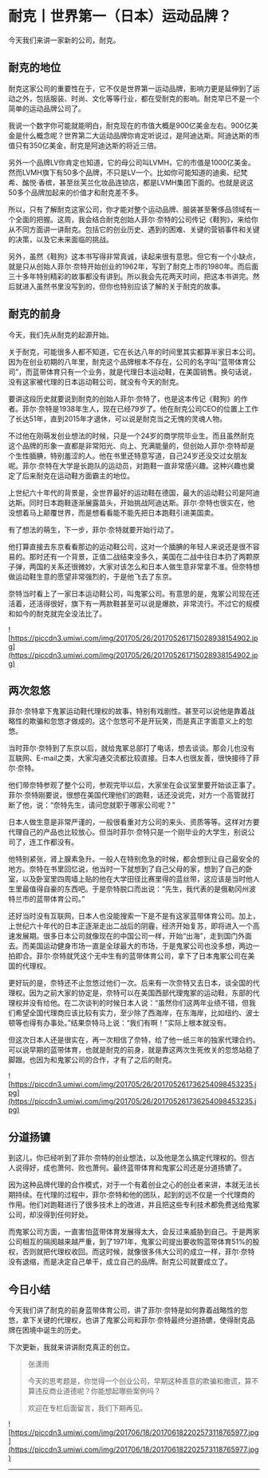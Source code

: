 # 耐克丨世界第一（日本）运动品牌？

今天我们来讲一家新的公司，耐克。

## 耐克的地位

耐克这家公司的重要性在于，它不仅是世界第一运动品牌，影响力更是延伸到了运动之外，包括服装、时尚、文化等等行业，都在受耐克的影响。耐克早已不是一个简单的运动品牌公司了。

我说一个数字你可能就能明白，耐克现在的市值大概是900亿美金左右。900亿美金是什么概念呢？世界第二大运动品牌你肯定听说过，是阿迪达斯。阿迪达斯的市值只有350亿美金，耐克是阿迪达斯的将近三倍。

另外一个品牌LV你肯定也知道，它的母公司叫LVMH，它的市值是1000亿美金。然而LVMH旗下有50多个品牌，不只是LV一个。比如你可能知道的迪奥、纪梵希、酩悦·香槟，甚至丝芙兰化妆品连锁店，都是LVMH集团下面的。也就是说这50多个品牌加起来的价值才和耐克差不多。

所以，只有了解耐克这家公司，你才能对整个运动品牌、服装甚至奢侈品领域有一个全面的把握。这周，我会结合耐克创始人菲尔·奈特的公司传记《鞋狗》，来给你从不同方面讲一讲耐克。包括它的创业历史、遇到的困难、关键的营销事件和关键的决策，以及它未来面临的挑战。

另外，虽然《鞋狗》这本书写得非常真诚，读起来很有意思。但它有一个小缺点，就是只从创始人菲尔·奈特开始创业的1962年，写到了耐克上市的1980年。而后面三十多年特别精彩的故事都没有讲到。所以我会先花两天时间，把这本书讲完。然后就进入虽然书里没写到的，但你也特别应该了解的关于耐克的故事。

## 耐克的前身

今天，我们先从耐克的起源开始。

关于耐克，可能很多人都不知道，它在长达八年的时间里其实都算半家日本公司。因为在创业初期的八年里，耐克这个品牌根本不存在，公司的名字叫“蓝带体育公司”，而蓝带体育只有一个业务，就是代理日本运动鞋，在美国销售。换句话说，没有这家被代理的日本运动鞋公司，就没有今天的耐克。

要讲这段历史就要说到耐克的创始人菲尔·奈特了，也是这本传记《鞋狗》的作者。菲尔·奈特是1938年生人，现在已经79岁了。他在耐克公司CEO的位置上工作了长达51年，直到2015年才退休，可以说是耐克当之无愧的灵魂人物。

不过他在刚萌发创业想法的时候，只是一个24岁的商学院毕业生。而且虽然耐克这个品牌的形象一直都是非常阳光、向上、充满能量的，但创始人菲尔·奈特却是个生性腼腆，特别羞涩的人。他在书里还特意写道，自己24岁还没交过女朋友呢。菲尔·奈特在大学是长跑队的运动员，对跑鞋一直非常感兴趣。这种兴趣也奠定了后来耐克在运动鞋方面霸主的地位。

上世纪六十年代的背景是，全世界最好的运动鞋在德国，最大的运动鞋公司是阿迪达斯。同时日本跑鞋逐渐展露苗头，开始挑战阿迪达斯。菲尔·奈特也很实在，他没想着马上颠覆世界，而是想看看能不能先把日本跑鞋引进美国卖。

有了想法的萌生，下一步，菲尔·奈特就要开始行动了。

他打算直接去东京看看那边的运动鞋公司，这对一个腼腆的年轻人来说还是很不容易的。那时还有一个背景，正值二战结束没多久，美国在二战中往日本扔了两颗原子弹，两国的关系还很微妙，大家对该怎么和日本人做生意非常拿不准。但奈特想做运动鞋生意的愿望非常强烈的，于是他飞去了东京。

奈特当时看上了一家日本运动鞋公司，叫鬼冢公司。有意思的是，鬼冢公司现在还活着，还活得很好，旗下有一两款鞋甚至可以说是爆款，非常流行。不过它的规模和如今的耐克就完全没法比了。

![https://piccdn3.umiwi.com/img/201705/26/201705261715028938154902.jpg](https://piccdn3.umiwi.com/img/201705/26/201705261715028938154902.jpg)

## 两次忽悠

菲尔·奈特拿下鬼冢运动鞋代理权的故事，特别有戏剧性。甚至可以说他是靠着战略性的欺骗和忽悠才做成的。这个忽悠可不是开玩笑，而是真正字面意义上的忽悠。

当时菲尔·奈特到了东京以后，就给鬼冢总部打了电话，想去谈谈。那会儿也没有互联网、E-mail之类，大家沟通交流都比较直接。日本人也很友善，很快接待了菲尔·奈特。

他们带奈特参观了整个公司，参观完毕以后，大家坐在会议室里要开始谈正事了。菲尔·奈特刚要说，很想在美国代理他们的跑鞋，话还没说完，对方一个高管就打断了他，说：“奈特先生，请问您就职于哪家公司呢？”

日本人做生意是非常严谨的，一般很看重对方公司的来头、资质等等。这样对方要代理自己的产品也比较放心。但当时菲尔·奈特只是一个刚毕业的大学生，别说公司了，连工作都没有。

他特别紧张，肾上腺素急升。一般人在特别危急的时候，都会想到让自己最安全的地方。奈特在书里回忆说，他当时一下就想到了自己父母的家，想到了自己的卧室，以及卧室里四周墙上贴的他在大学田径比赛里得的蓝丝带，这应该是当时他人生里最值得自豪的东西吧。于是奈特脱口而出说：“先生，我代表的是俄勒冈州波特兰市的蓝带体育公司。”

还好当时没有互联网，日本人也没能搜索一下是不是有这家蓝带体育公司。加上，上世纪六十年代的日本正逐渐走出二战后的阴霾，经济开始复苏，即将进入一个高速发展期。很多日本公司就像现在的中国公司一样，开始“出海”，走到国门外面去。而美国运动健身市场一直是全球最大的市场，于是鬼冢公司也没多想，两边一拍即合。菲尔·奈特就凭这个无中生有的蓝带体育公司，拿下了日本鬼冢公司在美国的代理权。

更好玩的是，奈特还不止忽悠过他们一次。后来有一次奈特又去日本，谈全国的代理权。因为之前大家的协定是，奈特可以在美国西部代理鬼冢的运动鞋，东部的代理权并没有给他。在二次谈判的时候日本人说：“虽然你们这两年业绩不错，但我们希望全国代理商应该比较有实力，至少除了西海岸，在东海岸，比如纽约、波士顿等也得有办事处。”结果奈特马上说：“我们有啊！”实际上根本就没有。

但这次日本人还是很实在，再一次相信了奈特，给了他一纸三年的独家代理合约。可以说早期的蓝带体育，也就是耐克的前身，就是靠这两次生死攸关的忽悠站稳了脚跟。也因为和鬼冢公司的合作，才有了之后的耐克。

![https://piccdn3.umiwi.com/img/201705/26/201705261736254098453235.jpg](https://piccdn3.umiwi.com/img/201705/26/201705261736254098453235.jpg)

## 分道扬镳

到这儿，你已经听到了菲尔·奈特的创业想法，以及他是怎么搞定代理权的。但古人说得好，成也萧何、败也萧何。最终蓝带体育和鬼冢公司还是分道扬镳了。

因为这种品牌代理的合作模式，对于一个有着创业之心的创业者来讲，本就无法长期持续。在代理的过程中，菲尔·奈特和他的团队，起到的远不仅是一个代理商的作用。他们对跑鞋进行了很多技术上的改进，并且把这些专利技术都免费送给鬼冢公司，却没得到任何好处。

而鬼冢公司方面，一直害怕蓝带体育发展得太大，会反过来威胁到自己。于是两家公司相互的隔阂越来越严重，到了1971年，鬼冢公司提出要收购蓝带体育51%的股权，否则就把代理权收回。而这时候，就像很多伟大公司的成立一样，菲尔·奈特没有退缩，而是决定自己单干，成立自己的品牌。耐克公司就要成立了。

## 今日小结

今天我们讲了耐克的前身蓝带体育公司，讲了菲尔·奈特是如何靠着战略性的忽悠，拿下关键的代理权，也讲了鬼冢公司和菲尔·奈特最终分道扬镳，使得耐克品牌在困境中诞生的历史。

下次更新，我就来讲讲耐克真正的创立。

> 张潇雨
> 
> 今天的思考题是，你觉得一个创业公司，早期这种善意的欺骗和撒谎，算不算违反商业道德呢？你能想起哪些案例吗？
> 
> 欢迎在专栏后面留言，我们下期再见。

![https://piccdn3.umiwi.com/img/201706/18/201706182202573118765977.jpg](https://piccdn3.umiwi.com/img/201706/18/201706182202573118765977.jpg)

---
